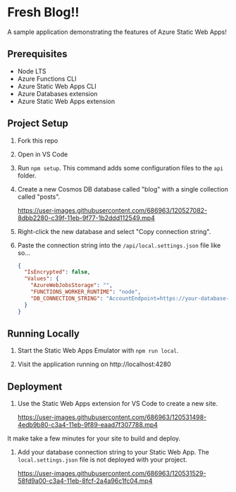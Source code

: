 # Fresh Blog!!

A sample application demonstrating the features of Azure Static Web Apps!

## Prerequisites

- Node LTS
- Azure Functions CLI
- Azure Static Web Apps CLI
- Azure Databases extension
- Azure Static Web Apps extension

## Project Setup

1.  Fork this repo

1.  Open in VS Code

1.  Run `npm setup`. This command adds some configuration files to the `api` folder.

1.  Create a new Cosmos DB database called "blog" with a single collection called "posts".

    https://user-images.githubusercontent.com/686963/120527082-8dbb2280-c39f-11eb-9f77-1b2ddd112549.mp4

1.  Right-click the new database and select "Copy connection string".

1.  Paste the connection string into the `/api/local.settings.json` file like so...

    ```json
    {
      "IsEncrypted": false,
      "Values": {
        "AzureWebJobsStorage": "",
        "FUNCTIONS_WORKER_RUNTIME": "node",
        "DB_CONNECTION_STRING": "AccountEndpoint=https://your-database-name.documents.azure.com:443/;AccountKey=7gs3n33Psrl6VyZmf6U3kvT4sPwnR5dHNfrZqJvMsdfgbMrxGlga3wgmqt6w=="
      }
    }
    ```

## Running Locally

1. Start the Static Web Apps Emulator with `npm run local`.

1. Visit the application running on http://localhost:4280

## Deployment

1. Use the Static Web Apps extension for VS Code to create a new site.

   https://user-images.githubusercontent.com/686963/120531498-4edb9b80-c3a4-11eb-9f89-eaad7f307788.mp4

It make take a few minutes for your site to build and deploy.

1. Add your database connection string to your Static Web App. The `local.settings.json` file is not deployed with your project.

   https://user-images.githubusercontent.com/686963/120531529-58fd9a00-c3a4-11eb-8fcf-2a4a96c1fc04.mp4
